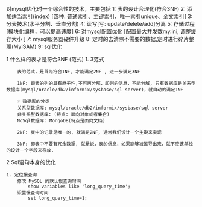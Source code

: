 
对mysql优化时一个综合性的技术，主要包括
1: 表的设计合理化(符合3NF)
2: 添加适当索引(index) [四种: 普通索引、主键索引、唯一索引unique、全文索引]
3: 分表技术(水平分割、垂直分割)
4: 读写[写: update/delete/add]分离
5: 存储过程 [模块化编程，可以提高速度]
6: 对mysql配置优化 [配置最大并发数my.ini, 调整缓存大小 ]
7: mysql服务器硬件升级
8: 定时的去清除不需要的数据,定时进行碎片整理(MyISAM)
9: sql优化

1  什么样的表才是符合3NF (范式)
    1. 3范式

        表的范式，是首先符合1NF, 才能满足2NF , 进一步满足3NF

        1NF: 即表的列的具有原子性,不可再分解，即列的信息，不能分解, 只有数据库是关系型数据库(mysql/oracle/db2/informix/sysbase/sql server)，就自动的满足1NF

        ☞ 数据库的分类
        关系型数据库: mysql/oracle/db2/informix/sysbase/sql server
        非关系型数据库: (特点: 面向对象或者集合)
        NoSql数据库: MongoDB(特点是面向文档)

        2NF: 表中的记录是唯一的, 就满足2NF, 通常我们设计一个主键来实现

        3NF: 即表中不要有冗余数据, 就是说，表的信息，如果能够被推导出来，就不应该单独的设计一个字段来存放.

2  Sql语句本身的优化

    1. 定位慢查询
        修改 MySQL 的默认慢查询时间
            show variables like 'long_query_time';
        设置慢查询时间
            set long_query_time=1;